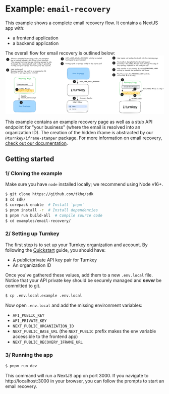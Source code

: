 # Example: `email-recovery`

This example shows a complete email recovery flow. It contains a NextJS app with:

- a frontend application
- a backend application

The overall flow for email recovery is outlined below:
![Email recovery flow diagram](./email_recovery_steps.png)

This example contains an example recovery page as well as a stub API endpoint for "your business" (where the email is resolved into an organization ID). The creation of the hidden iframe is abstracted by our `@turnkey/iframe-stamper` package. For more information on email recovery, [check out our documentation](https://docs.turnkey.com/features/email-recovery).

## Getting started

### 1/ Cloning the example

Make sure you have `node` installed locally; we recommend using Node v16+.

```bash
$ git clone https://github.com/tkhq/sdk
$ cd sdk/
$ corepack enable  # Install `pnpm`
$ pnpm install -r  # Install dependencies
$ pnpm run build-all  # Compile source code
$ cd examples/email-recovery/
```

### 2/ Setting up Turnkey

The first step is to set up your Turnkey organization and account. By following the [Quickstart](https://docs.turnkey.com/getting-started/quickstart) guide, you should have:

- A public/private API key pair for Turnkey
- An organization ID

Once you've gathered these values, add them to a new `.env.local` file. Notice that your API private key should be securely managed and **_never_** be committed to git.

```bash
$ cp .env.local.example .env.local
```

Now open `.env.local` and add the missing environment variables:

- `API_PUBLIC_KEY`
- `API_PRIVATE_KEY`
- `NEXT_PUBLIC_ORGANIZATION_ID`
- `NEXT_PUBLIC_BASE_URL` (the `NEXT_PUBLIC` prefix makes the env variable accessible to the frontend app)
- `NEXT_PUBLIC_RECOVERY_IFRAME_URL`

### 3/ Running the app

```bash
$ pnpm run dev
```

This command will run a NextJS app on port 3000. If you navigate to http://localhost:3000 in your browser, you can follow the prompts to start an email recovery.
